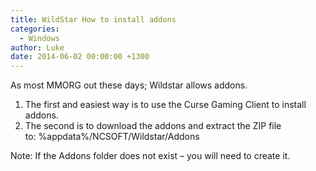 ```yaml
---
title: WildStar How to install addons
categories:
  - Windows
author: Luke
date: 2014-06-02 00:00:00 +1300
---
```


As most MMORG out these days; Wildstar allows addons.

  1. The first and easiest way is to use the Curse Gaming Client to install addons.
  2. The second is to download the addons and extract the ZIP file to: %appdata%/NCSOFT/Wildstar/Addons

Note: If the Addons folder does not exist &#8211; you will need to create it.
